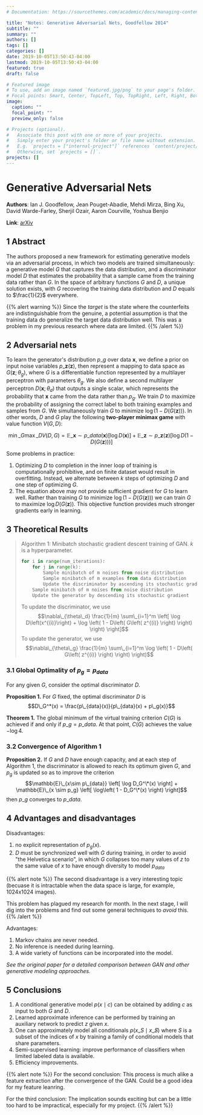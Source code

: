 ```yaml
---
# Documentation: https://sourcethemes.com/academic/docs/managing-content/

title: "Notes: Generative Adversarial Nets, Goodfellow 2014"
subtitle: ""
summary: ""
authors: []
tags: []
categories: []
date: 2019-10-05T13:50:43-04:00
lastmod: 2019-10-05T13:50:43-04:00
featured: true
draft: false

# Featured image
# To use, add an image named `featured.jpg/png` to your page's folder.
# Focal points: Smart, Center, TopLeft, Top, TopRight, Left, Right, BottomLeft, Bottom, BottomRight.
image:
  caption: ""
  focal_point: ""
  preview_only: false

# Projects (optional).
#   Associate this post with one or more of your projects.
#   Simply enter your project's folder or file name without extension.
#   E.g. `projects = ["internal-project"]` references `content/project/deep-learning/index.md`.
#   Otherwise, set `projects = []`.
projects: []
---
```


# Generative Adversarial Nets

**Authors**: Ian J. Goodfellow, Jean Pouget-Abadie, Mehdi Mirza, Bing Xu, David Warde-Farley, Sherjil Ozair, Aaron Courville, Yoshua Benjio

**Link**: [arXiv](https://arxiv.org/abs/1406.2661)

## 1 Abstract

The authors proposed a new framework for estimating generative models via an adversarial process, in which two models are trained simultaneously: a generative model $G$ that captures the data distribution, and a discriminator model $D$ that estimates the probability that a sample came from the training data rather than $G$. In the space of arbitrary functions $G$ and $D$, a unique solution exists, with $G$ recovering the training data distribution and $D$ equals to $\frac{1}{2}$ everywhere.

{{% alert warning %}}
Since the *target* is the state where the counterfeits are indistinguishable from the genuine, a potential assumption is that the training data do generalize the target data distribution well. This was a problem in my previous research where data are limited.
{{% /alert %}}

## 2 Adversarial nets

To learn the generator's distribution $p\_g$ over data $\mathbf{x}$, we define a prior on input noise variables $p\_\mathbf{z}(\mathbf{z})$, then represent a mapping to data space as $G(\mathbf{z}; \theta_g)$, where $G$ is a differentiable function represented by a multilayer perceptron with parameters $\theta_g$. We also define a second multilayer perceptron $D(\mathbf{x}; \theta_d)$ that outputs a single scalar, which represents the probability that $\mathbf{x}$ came from the data rather than $p_g$. We train $D$ to maximize the probability of assigning the correct label to both training examples and samples from $G$. We simultaneously train $G$ to minimize $\log(1 - D(G(\mathbf{z})))$. In other words, $D$ and $G$ play the following **two-player minimax game** with value function $V(G, D)$:

$$\min\_G \max\_D V(D, G) = \mathbb{E}\_{\mathbf{x} \sim p\_{data}(\mathbf{x})} \left[ \log D(\mathbf{x}) \right] + \mathbb{E}\_{\mathbf{z} \sim p\_{\mathbf{z}}(\mathbf{z})} \left[ \log D(1 - D(G(\mathbf{z}))) \right]$$

Some problems in practice:

1. Optimizing $D$ to completion in the inner loop of training is computationally prohibitive, and on finite dataset would result in overfitting. Instead, we alternate between $k$ steps of optimizing $D$ and one step of optimizing $G$.
2. The equation above may not provide sufficient gradient for $G$ to learn well. Rather than training $G$ to minimize $\log(1 - D(G(\mathbf{z})))$ we can train $G$ to maximize $\log D(G(\mathbf{z}))$. This objective function provides much stronger gradients early in learning.

## 3 Theoretical Results

> Algorithm 1: Minibatch stochastic gradient descent training of GAN. $k$ is a hyperparameter.
> ```py
> for i in range(num_iterations):
>     for j in range(k):
>         Sample minibatch of m noises from noise distribution
>         Sample minibatch of m examples from data distribution
>         Update the discriminator by ascending its stochastic gradient
>     Sample minibatch of m noises from noise distribution
>     Update the generator by descending its stochastic gradient
> ```
> To update the discriminator, we use
> $$\nabla\_{\theta\_d} \frac{1}{m} \sum\_{i=1}^m \left[ \log D\left(x^{(i)}\right) + \log \left( 1 - D\left( G\left( z^{(i)} \right) \right) \right) \right]$$
> To update the generator, we use
> $$\nabla\_{\theta\_g} \frac{1}{m} \sum\_{i=1}^m \log \left( 1 - D\left( G\left( z^{(i)} \right) \right) \right)$$

### 3.1 Global Optimality of $p_g = p_{data}$

For any given $G$, consider the optimal discriminator $D$.

**Proposition 1.** For $G$ fixed, the optimal discriminator $D$ is
$$D\_G^*(x) = \frac{p\_{data}(x)}{p\_{data}(x) + p\_g(x)}$$

**Theorem 1.** The global minimum of the virtual training criterion $C(G)$ is achieved if and only if $p\_g = p\_{data}$. At that point, $C(G)$ achieves the value $-\log 4$.

### 3.2 Convergence of Algorithm 1

**Proposition 2.** If $G$ and $D$ have enough capacity, and at each step of Algorithm 1, the discriminator is allowed to reach its optimum given $G$, and $p_g$ is updated so as to improve the criterion
$$\mathbb{E}\_{x\sim p\_{data}} \left[ \log D_G^\*(x) \right] + \mathbb{E}\_{x \sim p_g} \left[ \log\left( 1 - D_G^\*(x) \right) \right]$$
then $p\_g$ converges to $p\_{data}$.

## 4 Advantages and disadvantages

Disadvantages:

1. no explicit representation of $p_g(x)$.
2. $D$ must be synchronized well with $G$ during training, in order to avoid "the Helvetica scenario", in which $G$ collapses too many values of $z$ to the same value of $x$ to have enough diversity to model $p_{data}$

{{% alert note %}}
The second disadvantage is a very interesting topic (becuase it is intractable when the data space is large, for example, 1024x1024 images).

This problem has plagued my research for month. In the next stage, I will dig into the problems and find out some general techniques to *avoid* this.
{{% /alert %}}

Advantages:

1. Markov chains are never needed.
2. No inference is needed during learning.
3. A wide variety of functions can be incorporated into the model.

*See the original paper for a detailed comparison between GAN and other generative modeling approaches.*

## 5 Conclusions

1. A conditional generative model $p(x \mid c)$ can be obtained by adding $c$ as input to both $G$ and $D$.
2. Learned approximate inference can be performed by training an auxiliary network to predict $z$ given $x$.
3. One can approximately model all conditionals $p(x\_S \mid x\_{\not S})$ where $S$ is a subset of the indices of $x$ by training a family of conditional models that share parameters.
4. Semi-supervised learning: improve performance of classifiers when limited labeled data is available.
5. Efficiency improvements.

{{% alert note %}}
For the second conclusion: This process is much alike a feature extraction after the convergence of the GAN. Could be a good idea for my feature leanring.

For the third conclusion: The implication sounds exciting but can be a little too hard to be impractical, especially for my project.
{{% /alert %}}
